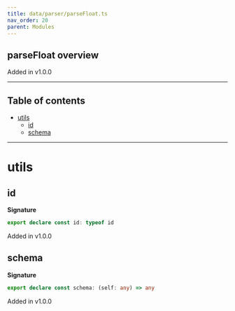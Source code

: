 ```yaml
---
title: data/parser/parseFloat.ts
nav_order: 20
parent: Modules
---
```


## parseFloat overview

Added in v1.0.0

---

<h2 class="text-delta">Table of contents</h2>

- [utils](#utils)
  - [id](#id)
  - [schema](#schema)

---

# utils

## id

**Signature**

```ts
export declare const id: typeof id
```

Added in v1.0.0

## schema

**Signature**

```ts
export declare const schema: (self: any) => any
```

Added in v1.0.0
